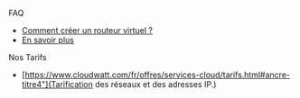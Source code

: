 
FAQ                                                                                                                          
*   [Comment créer un routeur virtuel ?](https://support.cloudwatt.com/kb/faq/mise-en-reseau-et-securite/comment-creer-un-routeur-virtuel.html)     
*   [En savoir plus](https://support.cloudwatt.com/kb/faq/index.html)                

Nos Tarifs                                                            
                                                                      
*   [https://www.cloudwatt.com/fr/offres/services-cloud/tarifs.html#ancre-titre4"](Tarification des réseaux et des adresses IP.)
